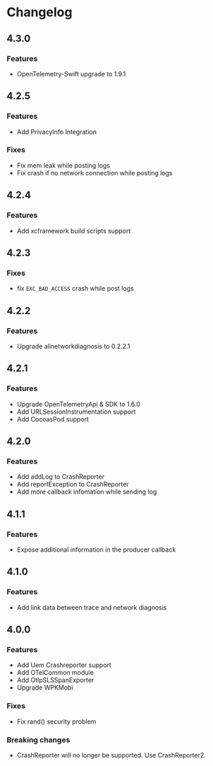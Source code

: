 # Changelog

## 4.3.0
### Features

- OpenTelemetry-Swift upgrade to 1.9.1

## 4.2.5
### Features

- Add PrivacyInfo Integration

### Fixes

- Fix mem leak while posting logs
- Fix crash if no network connection while posting logs

## 4.2.4

### Features

- Add xcframework build scripts support

## 4.2.3

### Fixes

- fix `EXC_BAD_ACCESS` crash while post logs

## 4.2.2

### Features

- Upgrade alinetworkdiagnosis to 0.2.2.1

## 4.2.1

### Features

- Upgrade OpenTelemetryApi & SDK to 1.6.0
- Add URLSessionInstrumentation support
- Add CocoasPod support

## 4.2.0

### Features

- Add addLog to CrashReporter
- Add reportException to CrashReporter
- Add more callback infomation while sending log

## 4.1.1

### Features

- Expose additional information in the producer callback

## 4.1.0

### Features

- Add link data between trace and network diagnosis

## 4.0.0

### Features

- Add Uem Crashreporter support
- Add OTelCommon module
- Add OtlpSLSSpanExporter
- Upgrade WPKMobi


### Fixes

- Fix rand() security problem

### Breaking changes

- CrashReporter will no longer be supported. Use CrashReporter2.
